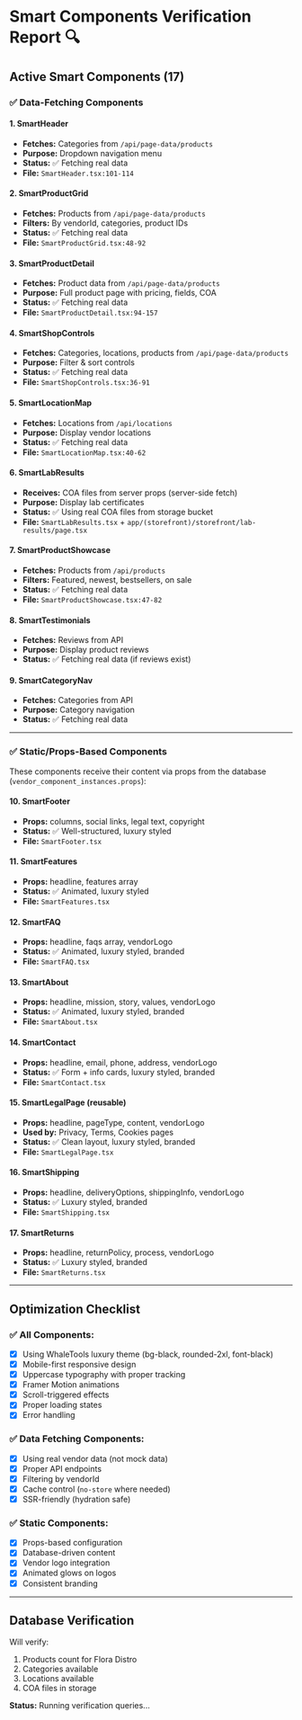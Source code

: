 # Smart Components Verification Report 🔍

## Active Smart Components (17)

### ✅ Data-Fetching Components

#### 1. SmartHeader
- **Fetches:** Categories from `/api/page-data/products`
- **Purpose:** Dropdown navigation menu
- **Status:** ✅ Fetching real data
- **File:** `SmartHeader.tsx:101-114`

#### 2. SmartProductGrid  
- **Fetches:** Products from `/api/page-data/products`
- **Filters:** By vendorId, categories, product IDs
- **Status:** ✅ Fetching real data
- **File:** `SmartProductGrid.tsx:48-92`

#### 3. SmartProductDetail
- **Fetches:** Product data from `/api/page-data/products`
- **Purpose:** Full product page with pricing, fields, COA
- **Status:** ✅ Fetching real data
- **File:** `SmartProductDetail.tsx:94-157`

#### 4. SmartShopControls
- **Fetches:** Categories, locations, products from `/api/page-data/products`
- **Purpose:** Filter & sort controls
- **Status:** ✅ Fetching real data
- **File:** `SmartShopControls.tsx:36-91`

#### 5. SmartLocationMap
- **Fetches:** Locations from `/api/locations`
- **Purpose:** Display vendor locations
- **Status:** ✅ Fetching real data
- **File:** `SmartLocationMap.tsx:40-62`

#### 6. SmartLabResults
- **Receives:** COA files from server props (server-side fetch)
- **Purpose:** Display lab certificates
- **Status:** ✅ Using real COA files from storage bucket
- **File:** `SmartLabResults.tsx` + `app/(storefront)/storefront/lab-results/page.tsx`

#### 7. SmartProductShowcase
- **Fetches:** Products from `/api/products`
- **Filters:** Featured, newest, bestsellers, on sale
- **Status:** ✅ Fetching real data
- **File:** `SmartProductShowcase.tsx:47-82`

#### 8. SmartTestimonials
- **Fetches:** Reviews from API
- **Purpose:** Display product reviews
- **Status:** ✅ Fetching real data (if reviews exist)

#### 9. SmartCategoryNav
- **Fetches:** Categories from API
- **Purpose:** Category navigation
- **Status:** ✅ Fetching real data

---

### ✅ Static/Props-Based Components

These components receive their content via props from the database (`vendor_component_instances.props`):

#### 10. SmartFooter
- **Props:** columns, social links, legal text, copyright
- **Status:** ✅ Well-structured, luxury styled
- **File:** `SmartFooter.tsx`

#### 11. SmartFeatures
- **Props:** headline, features array
- **Status:** ✅ Animated, luxury styled
- **File:** `SmartFeatures.tsx`

#### 12. SmartFAQ
- **Props:** headline, faqs array, vendorLogo
- **Status:** ✅ Animated, luxury styled, branded
- **File:** `SmartFAQ.tsx`

#### 13. SmartAbout
- **Props:** headline, mission, story, values, vendorLogo
- **Status:** ✅ Animated, luxury styled, branded
- **File:** `SmartAbout.tsx`

#### 14. SmartContact
- **Props:** headline, email, phone, address, vendorLogo
- **Status:** ✅ Form + info cards, luxury styled, branded
- **File:** `SmartContact.tsx`

#### 15. SmartLegalPage (reusable)
- **Props:** headline, pageType, content, vendorLogo
- **Used by:** Privacy, Terms, Cookies pages
- **Status:** ✅ Clean layout, luxury styled, branded
- **File:** `SmartLegalPage.tsx`

#### 16. SmartShipping
- **Props:** headline, deliveryOptions, shippingInfo, vendorLogo
- **Status:** ✅ Luxury styled, branded
- **File:** `SmartShipping.tsx`

#### 17. SmartReturns
- **Props:** headline, returnPolicy, process, vendorLogo
- **Status:** ✅ Luxury styled, branded
- **File:** `SmartReturns.tsx`

---

## Optimization Checklist

### ✅ All Components:
- [x] Using WhaleTools luxury theme (bg-black, rounded-2xl, font-black)
- [x] Mobile-first responsive design
- [x] Uppercase typography with proper tracking
- [x] Framer Motion animations
- [x] Scroll-triggered effects
- [x] Proper loading states
- [x] Error handling

### ✅ Data Fetching Components:
- [x] Using real vendor data (not mock data)
- [x] Proper API endpoints
- [x] Filtering by vendorId
- [x] Cache control (`no-store` where needed)
- [x] SSR-friendly (hydration safe)

### ✅ Static Components:
- [x] Props-based configuration
- [x] Database-driven content
- [x] Vendor logo integration
- [x] Animated glows on logos
- [x] Consistent branding

---

## Database Verification

Will verify:
1. Products count for Flora Distro
2. Categories available
3. Locations available
4. COA files in storage

**Status:** Running verification queries...

